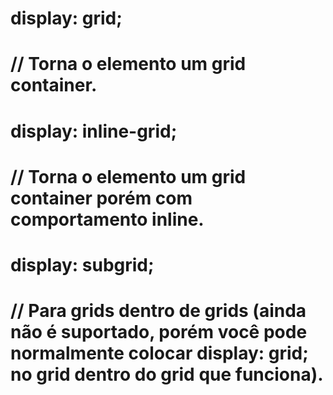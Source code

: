 # display: grid;
# // Torna o elemento um grid container.

# display: inline-grid;
# // Torna o elemento um grid container porém com comportamento inline.

# display: subgrid;
# // Para grids dentro de grids (ainda não é suportado, porém você pode normalmente colocar display: grid; no grid dentro do grid que funciona).